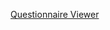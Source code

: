 
[Questionnaire Viewer](https://project-wildfyre.github.io/domain-archetype/?q=https://virtually-healthcare.github.io/HL7-FHIR-Implementation-Guide/Questionnaire-PharmacyNomination.json)

